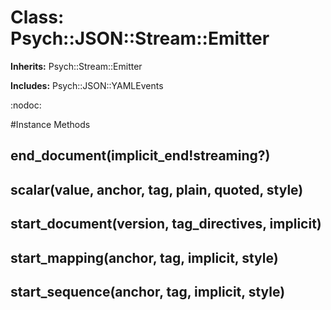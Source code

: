 # Class: Psych::JSON::Stream::Emitter
**Inherits:** Psych::Stream::Emitter
    
**Includes:** Psych::JSON::YAMLEvents
  

:nodoc:



#Instance Methods
## end_document(implicit_end!streaming?) [](#method-i-end_document)

## scalar(value, anchor, tag, plain, quoted, style) [](#method-i-scalar)

## start_document(version, tag_directives, implicit) [](#method-i-start_document)

## start_mapping(anchor, tag, implicit, style) [](#method-i-start_mapping)

## start_sequence(anchor, tag, implicit, style) [](#method-i-start_sequence)

